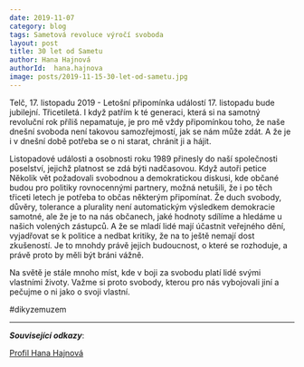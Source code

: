 ```yaml
---
date: 2019-11-07
category: blog
tags: Sametová revoluce výročí svoboda
layout: post
title: 30 let od Sametu
author: Hana Hajnová
authorId:  hana.hajnova
image: posts/2019-11-15-30-let-od-sametu.jpg
---
```


Telč, 17. listopadu 2019 - Letošní připomínka událostí 17. listopadu bude jubilejní. Třicetiletá. I když patřím k té generaci, která si na samotný revoluční rok příliš nepamatuje, je pro mě vždy připomínkou toho, že naše dnešní svoboda není takovou samozřejmostí, jak se nám může zdát. A že je i v dnešní době potřeba se o ni starat, chránit ji a hájit.

Listopadové události a osobnosti roku 1989 přinesly do naší společnosti poselství, jejichž platnost se zdá býti nadčasovou. Když autoři petice Několik vět požadovali svobodnou a demokratickou diskusi, kde občané budou pro politiky rovnocennými partnery, možná netušili, že i po těch třiceti letech je potřeba to občas některým připomínat. Že duch svobody, důvěry, tolerance a plurality není automatickým výsledkem demokracie samotné, ale že je to na nás občanech, jaké hodnoty sdílíme a hledáme u našich volených zástupců. A že se mladí lidé mají účastnit veřejného dění, vyjadřovat se k politice a nedbat kritiky, že na to ještě nemají dost zkušeností. Je to mnohdy právě jejich budoucnost, o které se rozhoduje, a právě proto by měli být bráni vážně.

Na světě je stále mnoho míst, kde v boji za svobodu platí lidé svými vlastními životy. Važme si proto svobody, kterou pro nás vybojovali jiní a pečujme o ni jako o svoji vlastní.

#dikyzemuzem

---

***Související odkazy***:

[Profil Hana Hajnová](https://wiki.pirati.cz/lide/hana_hajnova)
